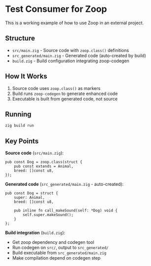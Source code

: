# Test Consumer for Zoop

This is a working example of how to use Zoop in an external project.

## Structure

- `src/main.zig` - Source code with `zoop.class()` definitions
- `src_generated/main.zig` - Generated code (auto-created by build)
- `build.zig` - Build configuration integrating zoop-codegen

## How It Works

1. Source code uses `zoop.class()` as markers
2. Build runs `zoop-codegen` to generate enhanced code  
3. Executable is built from generated code, not source

## Running

```bash
zig build run
```

## Key Points

**Source code** (`src/main.zig`):
```zig
pub const Dog = zoop.class(struct {
    pub const extends = Animal,
    breed: []const u8,
});
```

**Generated code** (`src_generated/main.zig` - auto-created):
```zig
pub const Dog = struct {
    super: Animal,
    breed: []const u8,
    
    pub inline fn call_makeSound(self: *Dog) void {
        self.super.makeSound();
    }
};
```

**Build integration** (`build.zig`):
- Get zoop dependency and codegen tool
- Run codegen on `src/`, output to `src_generated/`
- Build executable from `src_generated/main.zig`
- Make compilation depend on codegen step
